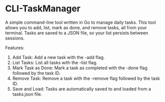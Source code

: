 # CLI-TaskManager

A simple command-line tool written in Go to manage daily tasks. This tool allows you to add, list, mark as done, and remove tasks, all from your terminal. Tasks are saved to a JSON file, so your list persists between sessions.

Features:
1. Add Task: Add a new task with the -add flag.
2. List Tasks: List all tasks with the -list flag.
3. Mark Task as Done: Mark a task as completed with the -done flag followed by the task ID.
4. Remove Task: Remove a task with the -remove flag followed by the task ID.
5. Save and Load: Tasks are automatically saved to and loaded from a tasks.json file.
